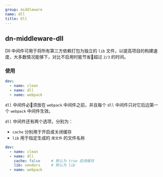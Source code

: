 ```yaml
---
group: middleware
name: dll
title: Dll
---
```


## dn-middleware-dll

Dll 中间件可用于将所有第三方依赖打包为独立的 `lib` 文件，以提高项目的构建速度，大多数情况能够下，对比不启用时能节省超过 `2/3` 的时间。

### 使用
```yml
dev:
  - name: clean
  - name: dll
  - name: webpack
```

`dll` 中间件必须放在 `webpack` 中间件之前，并且每个 `dll` 中间件只对它后边第一个 `webpack` 中间件生效。

`dll` 中间件还有两个选项，分别为：
- `cache` 分别用于开启或关闭缓存
- `lib` 用于指定生成的 `库文件` 的文件名称

```yml
dev:
  - name: clean
  - name: dll
    cache: false     # 默认为 true 启用缓存
    lib: vendors     # 默认为 lib
  - name: webpack
```